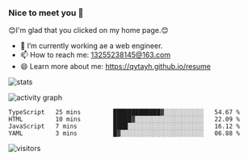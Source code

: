 ### Nice to meet you 👋

😊I'm glad that you clicked on my home page.😊

- 🔭 I’m currently working ae a web engineer.
- 📫 How to reach me: 13255238145@163.com
- 😄 Learn more about me: https://qytayh.github.io/resume

![stats](https://github-readme-stats.vercel.app/api?username=qytayh&show_icons=true&theme=radical)

![activity graph](https://activity-graph.herokuapp.com/graph?username=qytayh&theme=dracula)

<!--START_SECTION:waka-->
```text
TypeScript   25 mins         █████████████▓░░░░░░░░░░░   54.67 % 
HTML         10 mins         █████▓░░░░░░░░░░░░░░░░░░░   22.09 % 
JavaScript   7 mins          ████░░░░░░░░░░░░░░░░░░░░░   16.12 % 
YAML         3 mins          █▓░░░░░░░░░░░░░░░░░░░░░░░   06.88 % 
```
<!--END_SECTION:waka-->

![visitors](https://visitor-badge.glitch.me/badge?page_id=qytayh)


<!--
**qytayh/qytayh** is a ✨ _special_ ✨ repository because its `README.md` (this file) appears on your GitHub profile.

Here are some ideas to get you started:

- 🔭 I’m currently working on ...
- 🌱 I’m currently learning ...
- 👯 I’m looking to collaborate on ...
- 🤔 I’m looking for help with ...
- 💬 Ask me about ...
- 📫 How to reach me: ...
- 😄 Pronouns: ...
- ⚡ Fun fact: ...
-->
